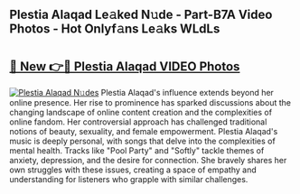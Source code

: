 ## Plestia Alaqad Le𝚊ked N𝚞de - Part-B7A Video Photos - Hot Onlyf𝚊ns Le𝚊ks WLdLs

# <h2><a href="http://ab70254.deff.icu/?id=Plestia+Alaqad">🔗 New 👉🔴 Plestia Alaqad VIDEO Photos</a></h2>

[![Plestia Alaqad N𝚞des](https://i.imgur.com/rIISA9y.gif)](http://ab70254.deff.icu/?id=Plestia+Alaqad)
Plestia Alaqad's influence extends beyond her online presence. Her rise to prominence has sparked discussions about the changing landscape of online content creation and the complexities of online fandom. Her controversial approach has challenged traditional notions of beauty, sexuality, and female empowerment. Plestia Alaqad's music is deeply personal, with songs that delve into the complexities of mental health. Tracks like "Pool Party" and "Softly" tackle themes of anxiety, depression, and the desire for connection. She bravely shares her own struggles with these issues, creating a space of empathy and understanding for listeners who grapple with similar challenges.
